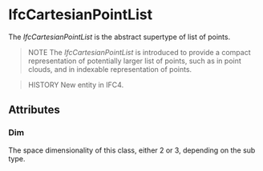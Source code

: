 # IfcCartesianPointList

The _IfcCartesianPointList_ is the abstract supertype of list of points.

> NOTE  The _IfcCartesianPointList_ is introduced to provide a compact representation of potentially larger list of points, such as in point clouds, and in indexable representation of points.

> HISTORY  New entity in IFC4.

## Attributes

### Dim
The space dimensionality of this class, either 2 or 3, depending on the sub type.
